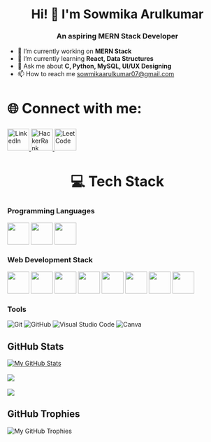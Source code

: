 <!DOCTYPE html>
<html lang="en">
<head>
  <meta charset="UTF-8">
  <meta name="viewport" content="width=device-width, initial-scale=1.0">
</head>
<body>
  <h1 align="center">Hi! 👋 I'm Sowmika Arulkumar</h1>
  <h3 align="center">An aspiring MERN Stack Developer</h3>

  <ul>
    <li>🔭 I’m currently working on <b>MERN Stack</b></li>
    <li>🌱 I’m currently learning <b>React, Data Structures</b></li>
    <li>💬 Ask me about <b>C, Python, MySQL, UI/UX Designing</b></li>
    <li>📫 How to reach me <a href="mailto:sowmikaarulkumar07@gmail.com">sowmikaarulkumar07@gmail.com</a></li>
  </ul>

  <h2 style="font-size:32px; font-weight: bold; text-align: left;">🌐 Connect with me:</h2>
  <p align="left">
    <a href="https://www.linkedin.com/in/sowmika-arulkumar-38956b259">
      <img width="50" height="50" src="https://img.icons8.com/cute-clipart/50/linkedin.png" alt="LinkedIn">
    </a>
    <a href="https://www.hackerrank.com/profile/sowmikaa_22cse">
      <img width="50" height="50" src="https://img.icons8.com/windows/50/hackerrank.png" alt="HackerRank">
    </a>
    <a href="https://leetcode.com/u/Sowmika_1104/">
      <img width="50" height="50" src="https://img.icons8.com/external-tal-revivo-shadow-tal-revivo/50/external-level-up-your-coding-skills-and-quickly-land-a-job-logo-shadow-tal-revivo.png" alt="LeetCode">
    </a>
  </p>

  <h2 style="font-size:32px; font-weight: bold; text-align: center;">💻 Tech Stack</h2>
  <h3 align="left">Programming Languages</h3>
  <p align="left">
    <img height="50" width="50" src="https://img.icons8.com/color/48/000000/c-programming.png" />
    <img height="50" width="50" src="https://img.icons8.com/color/48/000000/python.png" />
    <img height="50" width="50" src="https://img.icons8.com/color/48/000000/java-coffee-cup-logo.png" />
  </p>

  <h3 align="left">Web Development Stack</h3>
  <p align="left">
    <img height="50" width="50" src="https://img.icons8.com/color/48/000000/html-5.png"/>
    <img height="50" width="50" src="https://img.icons8.com/color/48/000000/css3.png"/>
    <img height="50" width="50" src="https://img.icons8.com/color/48/000000/bootstrap.png"/>
    <img height="50" width="50" src="https://img.icons8.com/color/48/000000/javascript.png"/>
    <img height="50" width="50" src="https://img.icons8.com/color/48/000000/react-native.png"/>
    <img height="50" width="50" src="https://img.icons8.com/color/48/000000/mysql-logo.png"/>
    <img height="50" width="50" src="https://img.icons8.com/color/48/000000/nodejs.png"/>
    <img height="50" width="50" src="https://img.icons8.com/color/48/000000/mongodb.png"/>
  </p>

  <h3 align="left">Tools</h3>
  <p align="left">
    <img src="https://img.shields.io/badge/git-f34f29?style=for-the-badge&logo=git&logoColor=white" alt="Git">
    <img src="https://img.shields.io/badge/github-%23000000.svg?style=for-the-badge&logo=github&logoColor=white" alt="GitHub">
    <img src="https://img.shields.io/badge/Visual%20Studio%20Code-0078d7.svg?style=for-the-badge&logo=visual-studio-code&logoColor=white" alt="Visual Studio Code">
    <img src="https://img.shields.io/badge/Canva-%2300C4CC.svg?style=for-the-badge&logo=Canva&logoColor=white" alt="Canva">
  </p>

  ## GitHub Stats
[![My GitHub Stats](https://denvercoder1-github-readme-stats.vercel.app/api?username=Sowmika-Arul&show_icons=true&count_private=true&theme=radical)](https://github.com/Sowmika-Arul)
<br>
<br>
![](https://github-readme-streak-stats.herokuapp.com/?user=Sowmika-Arul&theme=gotham&hide_border=false)
<br>
<br>
![](https://github-readme-stats.vercel.app/api/top-langs/?username=Sowmika-Arul&theme=gotham&hide_border=false&include_all_commits=true&count_private=true&layout=compact)

## GitHub Trophies
![My GitHub Trophies](https://github-profile-trophy.vercel.app/?username=Sowmika-Arul&theme=radical&no-frame=true&no-bg=true&margin-w=1)

</body>
</html>
